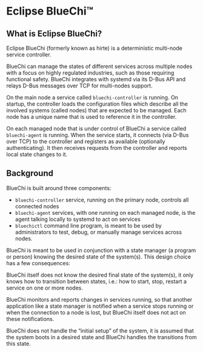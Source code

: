 # Eclipse BlueChi&trade;

## What is Eclipse BlueChi?

Eclipse BlueChi (formerly known as hirte) is a deterministic multi-node service controller.

BlueChi can manage the states of different services across multiple nodes with a
focus on highly regulated industries, such as those requiring functional safety.
BlueChi integrates with systemd via its D-Bus API and relays D-Bus messages over
TCP for multi-nodes support.

On the main node a service called `bluechi-controller` is running. On startup, the controller
loads the configuration files which describe all the involved systems
(called nodes) that are expected to be managed. Each node has a
unique name that is used to reference it in the controller.

On each managed node that is under control of BlueChi a service called `bluechi-agent`
is running. When the service starts, it connects (via D-Bus over TCP) to the controller
and registers as available (optionally authenticating). It then receives requests
from the controller and reports local state changes to it.

## Background

BlueChi is built around three components:

* `bluechi-controller` service, running on the primary node, controls all connected nodes
* `bluechi-agent` services, with one running on each managed node, is the agent
  talking locally to systemd to act on services
* `bluechictl` command line program, is meant to be used by administrators to test,
  debug, or manually manage services across nodes.

BlueChi is meant to be used in conjunction with a state manager (a program or
person) knowing the desired state of the system(s). This design choice has a few
consequences:

BlueChi itself does not know the desired final state of the
system(s), it only knows how to transition between states, i.e.: how to start,
stop, restart a service on one or more nodes.

BlueChi monitors and reports
changes in services running, so that another application like a state manager is notified when a
service stops running or when the connection to a node is lost, but BlueChi itself
does not act on these notifications.

BlueChi does not handle the “initial
setup” of the system, it is assumed that the system boots in a desired state and
BlueChi handles the transitions from this state.

